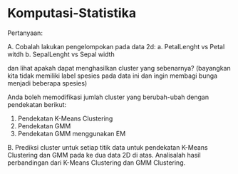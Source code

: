 # Komputasi-Statistika

Pertanyaan:

A. Cobalah lakukan pengelompokan pada data 2d:
a. PetalLenght vs Petal witdh 
b. SepalLenght vs Sepal width

dan lihat apakah dapat menghasilkan cluster yang sebenarnya? (bayangkan kita tidak memiliki label spesies pada data ini dan ingin membagi bunga menjadi beberapa spesies)

Anda boleh memodifikasi jumlah cluster yang berubah-ubah dengan pendekatan berikut:
1. Pendekatan K-Means Clustering
2. Pendekatan GMM
3. Pendekatan GMM menggunakan EM

B. Prediksi cluster untuk setiap titik data untuk pendekatan K-Means Clustering dan GMM pada ke dua data 2D di atas. Analisalah hasil perbandingan dari K-Means Clustering dan GMM Clustering.
